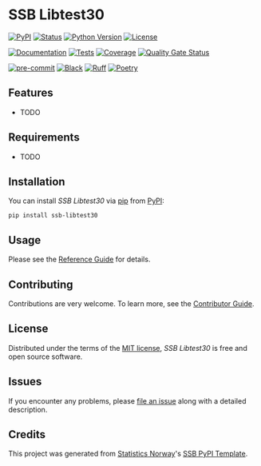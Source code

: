 # SSB Libtest30

[![PyPI](https://img.shields.io/pypi/v/ssb-libtest30.svg)][pypi status]
[![Status](https://img.shields.io/pypi/status/ssb-libtest30.svg)][pypi status]
[![Python Version](https://img.shields.io/pypi/pyversions/ssb-libtest30)][pypi status]
[![License](https://img.shields.io/pypi/l/ssb-libtest30)][license]

[![Documentation](https://github.com/statisticsnorway/ssb-libtest30/actions/workflows/docs.yml/badge.svg)][documentation]
[![Tests](https://github.com/statisticsnorway/ssb-libtest30/actions/workflows/tests.yml/badge.svg)][tests]
[![Coverage](https://sonarcloud.io/api/project_badges/measure?project=statisticsnorway_ssb-libtest30&metric=coverage)][sonarcov]
[![Quality Gate Status](https://sonarcloud.io/api/project_badges/measure?project=statisticsnorway_ssb-libtest30&metric=alert_status)][sonarquality]

[![pre-commit](https://img.shields.io/badge/pre--commit-enabled-brightgreen?logo=pre-commit&logoColor=white)][pre-commit]
[![Black](https://img.shields.io/badge/code%20style-black-000000.svg)][black]
[![Ruff](https://img.shields.io/endpoint?url=https://raw.githubusercontent.com/astral-sh/ruff/main/assets/badge/v2.json)](https://github.com/astral-sh/ruff)
[![Poetry](https://img.shields.io/endpoint?url=https://python-poetry.org/badge/v0.json)][poetry]

[pypi status]: https://pypi.org/project/ssb-libtest30/
[documentation]: https://statisticsnorway.github.io/ssb-libtest30
[tests]: https://github.com/statisticsnorway/ssb-libtest30/actions?workflow=Tests

[sonarcov]: https://sonarcloud.io/summary/overall?id=statisticsnorway_ssb-libtest30
[sonarquality]: https://sonarcloud.io/summary/overall?id=statisticsnorway_ssb-libtest30
[pre-commit]: https://github.com/pre-commit/pre-commit
[black]: https://github.com/psf/black
[poetry]: https://python-poetry.org/

## Features

- TODO

## Requirements

- TODO

## Installation

You can install _SSB Libtest30_ via [pip] from [PyPI]:

```console
pip install ssb-libtest30
```

## Usage

Please see the [Reference Guide] for details.

## Contributing

Contributions are very welcome.
To learn more, see the [Contributor Guide].

## License

Distributed under the terms of the [MIT license][license],
_SSB Libtest30_ is free and open source software.

## Issues

If you encounter any problems,
please [file an issue] along with a detailed description.

## Credits

This project was generated from [Statistics Norway]'s [SSB PyPI Template].

[statistics norway]: https://www.ssb.no/en
[pypi]: https://pypi.org/
[ssb pypi template]: https://github.com/statisticsnorway/ssb-pypitemplate
[file an issue]: https://github.com/statisticsnorway/ssb-libtest30/issues
[pip]: https://pip.pypa.io/

<!-- github-only -->

[license]: https://github.com/statisticsnorway/ssb-libtest30/blob/main/LICENSE
[contributor guide]: https://github.com/statisticsnorway/ssb-libtest30/blob/main/CONTRIBUTING.md
[reference guide]: https://statisticsnorway.github.io/ssb-libtest30/reference.html

